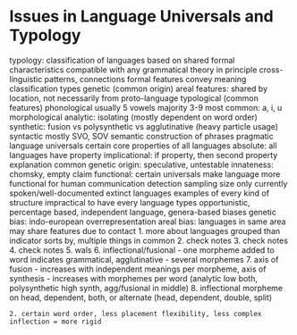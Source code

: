 # Issues in Language Universals and Typology
typology: classification of languages based on shared formal characteristics
	compatible with any grammatical theory in principle
	cross-linguistic patterns, connections
	formal features convey meaning
classification types
	genetic (common origin)
		areal features: shared by location, not necessarily from proto-language
	typological (common features)
		phonological
			usually 5 vowels
			majority 3-9
			most common: a, i, u
		morphological
			analytic: isolating (mostly dependent on word order)
			synthetic: fusion vs polysynthetic vs agglutinative (heavy particle usage)
		syntactic
			mostly SVO, SOV
		semantic
			construction of phrases
		pragmatic
language universals
	certain core properties of all languages
	absolute: all languages have property
	implicational: if property, then second property
	explanation
		common genetic origin: speculative, untestable
		innateness: chomsky, empty claim
		functional: certain universals make language more functional for human communication
	detection
		sampling
			size
				only currently spoken/well-documented extinct languages
				examples of every kind of structure
				impractical to have every language
			types
				opportunistic, percentage based, independent language, genera-based
		biases
			genetic bias: indo-european overrepresentation
			areal bias: languages in same area may share features due to contact
	1. more about languages grouped than indicator sorts by, multiple things in common
	2. check notes
	3. check notes
	4. check notes
	5. wals
	6. inflectional/fusional - one morpheme added to word indicates grammatical, agglutinative - several morphemes
	7. axis of fusion - increases with independent meanings per morpheme, axis of synthesis - increases with morphemes per word (analytic low both, polysynthetic high synth, agg/fusional in middle)
	8. inflectional morpheme on head, dependent, both, or alternate (head, dependent, double, split)
	
	2. certain word order, less placement flexibility, less complex inflection = more rigid